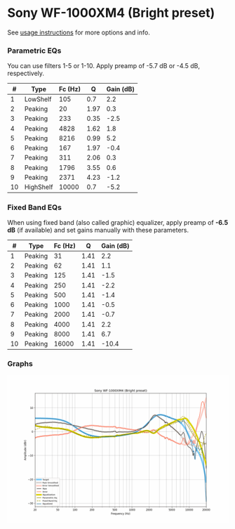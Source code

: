 # Sony WF-1000XM4 (Bright preset)
See [usage instructions](https://github.com/jaakkopasanen/AutoEq#usage) for more options and info.

### Parametric EQs
You can use filters 1-5 or 1-10. Apply preamp of -5.7 dB or -4.5 dB, respectively.

|   # | Type      |   Fc (Hz) |    Q |   Gain (dB) |
|-----|-----------|-----------|------|-------------|
|   1 | LowShelf  |       105 | 0.7  |         2.2 |
|   2 | Peaking   |        20 | 1.97 |         0.3 |
|   3 | Peaking   |       233 | 0.35 |        -2.5 |
|   4 | Peaking   |      4828 | 1.62 |         1.8 |
|   5 | Peaking   |      8216 | 0.99 |         5.2 |
|   6 | Peaking   |       167 | 1.97 |        -0.4 |
|   7 | Peaking   |       311 | 2.06 |         0.3 |
|   8 | Peaking   |      1796 | 3.55 |         0.6 |
|   9 | Peaking   |      2371 | 4.23 |        -1.2 |
|  10 | HighShelf |     10000 | 0.7  |        -5.2 |

### Fixed Band EQs
When using fixed band (also called graphic) equalizer, apply preamp of **-6.5 dB** (if available) and set gains manually with these parameters.

|   # | Type    |   Fc (Hz) |    Q |   Gain (dB) |
|-----|---------|-----------|------|-------------|
|   1 | Peaking |        31 | 1.41 |         2.2 |
|   2 | Peaking |        62 | 1.41 |         1.1 |
|   3 | Peaking |       125 | 1.41 |        -1.5 |
|   4 | Peaking |       250 | 1.41 |        -2.2 |
|   5 | Peaking |       500 | 1.41 |        -1.4 |
|   6 | Peaking |      1000 | 1.41 |        -0.5 |
|   7 | Peaking |      2000 | 1.41 |        -0.7 |
|   8 | Peaking |      4000 | 1.41 |         2.2 |
|   9 | Peaking |      8000 | 1.41 |         6.7 |
|  10 | Peaking |     16000 | 1.41 |       -10.4 |

### Graphs
![](./Sony%20WF-1000XM4%20(Bright%20preset).png)
